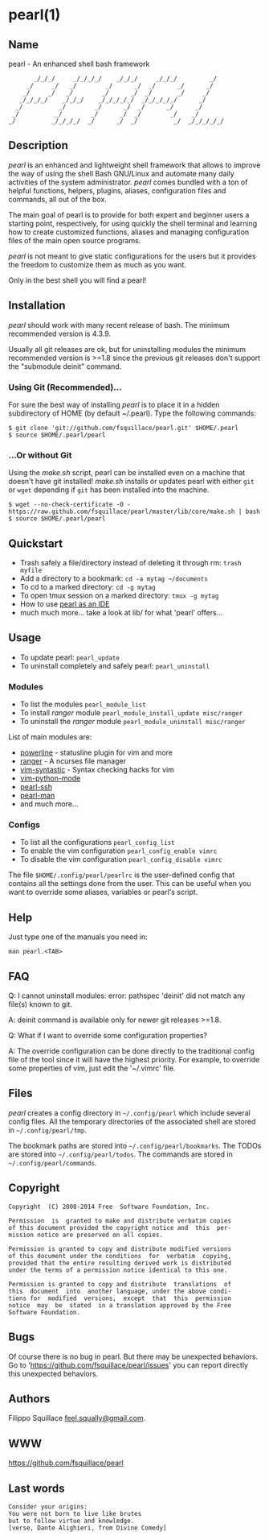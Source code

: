 # pearl(1) #

## Name ##
pearl - An enhanced shell bash framework

```
       _/_/_/     _/_/_/_/    _/_/_/     _/_/_/         _/
     _/     _/   _/        _/      _/  _/      _/      _/
    _/     _/   _/        _/      _/  _/       _/     _/
   _/_/_/_/    _/_/_/    _/_/_/_/_/  _/_/_/_/_/      _/
  _/          _/        _/      _/  _/      _/      _/
 _/          _/        _/      _/  _/        _/    _/
_/          _/_/_/_/  _/      _/  _/          _/  _/_/_/_/_/
```

## Description ##
*pearl* is an enhanced and lightweight shell framework that allows
to improve the way of using the shell Bash GNU/Linux and automate many daily
activities of the system administrator.
*pearl* comes bundled with a ton of helpful functions, helpers, plugins,
aliases, configuration files and commands, all out of the box.

The main goal of pearl is to provide for both expert and beginner users a
starting point, respectively, for using quickly the shell terminal
and learning how to create customized functions, aliases and
managing configuration files of the main open source programs.

*pearl* is not meant to give static configurations
for the users but it provides the freedom to customize
them as much as you want.

Only in the best shell you will find a pearl!

## Installation ##
*pearl* should work with many recent release of bash. The minimum recommended
version is 4.3.9.

Usually all git releases are ok,
but for uninstalling modules the minimum recommended version is >=1.8 since
the previous git releases don't support the "submodule deinit" command.

### Using Git (Recommended)... ###

For sure the best way of installing *pearl* is to place it
in a hidden subdirectory of HOME (by default ~/.pearl).
Type the following commands:

    $ git clone 'git://github.com/fsquillace/pearl.git' $HOME/.pearl
    $ source $HOME/.pearl/pearl

### ...Or without Git ###

Using the *make.sh* script, pearl can be installed even on a
machine that doesn't have git installed!
*make.sh* installs or updates pearl with either `git` or `wget` depending
if `git` has been installed into the machine.

    $ wget --no-check-certificate -O - https://raw.github.com/fsquillace/pearl/master/lib/core/make.sh | bash
    $ source $HOME/.pearl/pearl

## Quickstart ##
- Trash safely a file/directory instead of deleting it through rm:
  ``trash myfile``
- Add a directory to a bookmark:
  ``cd -a mytag ~/documents``
- To cd to a marked directory:
  ``cd -g mytag``
- To open tmux session on a marked directory:
  ``tmux -g mytag``
- How to use [pearl as an IDE](https://github.com/fsquillace/pearl/blob/master/doc/pearl-as-ide.md)
- much much more… take a look at lib/ for what 'pearl' offers…

## Usage ##
- To update pearl:
  ``pearl_update``
- To uninstall completely and safely pearl:
  ``pearl_uninstall``

### Modules ###
- To list the modules
  ``pearl_module_list``
- To install *ranger* module
  ``pearl_module_install_update misc/ranger``
- To uninstall the *ranger* module
  ``pearl_module_uninstall misc/ranger``

List of main modules are:

- [powerline](https://github.com/Lokaltog/powerline) - statusline plugin for vim and more
- [ranger](http://ranger.nongnu.org/) - A ncurses file manager
- [vim-syntastic](https://github.com/scrooloose/syntastic) - Syntax checking hacks for vim
- [vim-python-mode](https://github.com/klen/python-mode)
- [pearl-ssh](https://github.com/fsquillace/pearl-ssh)
- [pearl-man](https://github.com/fsquillace/pearl-man)
- and much more...

### Configs ###
- To list all the configurations
  ``pearl_config_list``
- To enable the vim configuration
  ``pearl_config_enable vimrc``
- To disable the vim configuration
  ``pearl_config_disable vimrc``

The file ``$HOME/.config/pearl/pearlrc`` is the user-defined config
that contains all the settings done from the user.
This can be useful when you want to override some aliases,
variables or pearl's script.

## Help ##
Just type one of the manuals you need in:

    man pearl.<TAB>

## FAQ ##
Q: I cannot uninstall modules: error: pathspec 'deinit' did not match any file(s) known to git.

A: deinit command is available only for newer git releases >=1.8.


Q: What if I want to override some configuration properties?

A: The override configuration can be done directly to the traditional
config file of the tool since it will have the highest priority.
For example, to override some properties of vim, just edit the '~/.vimrc' file.

## Files ##
*pearl* creates a config directory in ``~/.config/pearl`` which include
several config files. All the temporary directories
of the associated shell are stored in ``~/.config/pearl/tmp``.

The bookmark paths are stored into ``~/.config/pearl/bookmarks``.
The TODOs are stored into ``~/.config/pearl/todos``.
The commands are stored in ``~/.config/pearl/commands``.

## Copyright ##

    Copyright  (C) 2008-2014 Free  Software Foundation, Inc.

    Permission  is  granted to make and distribute verbatim copies
    of this document provided the copyright notice and  this  per‐
    mission notice are preserved on all copies.

    Permission is granted to copy and distribute modified versions
    of this document under the conditions  for  verbatim  copying,
    provided that the entire resulting derived work is distributed
    under the terms of a permission notice identical to this one.

    Permission is granted to copy and distribute  translations  of
    this  document  into  another language, under the above condi‐
    tions for  modified  versions,  except  that  this  permission
    notice  may  be  stated  in a translation approved by the Free
    Software Foundation.

## Bugs ##
Of course there is no bug in pearl. But there may be unexpected behaviors.
Go to 'https://github.com/fsquillace/pearl/issues' you can report directly
this unexpected behaviors.

## Authors ##
Filippo Squillace <feel.squally@gmail.com>.

## WWW ##
https://github.com/fsquillace/pearl

## Last words ##

    Consider your origins:
    You were not born to live like brutes
    but to follow virtue and knowledge.
    [verse, Dante Alighieri, from Divine Comedy]

